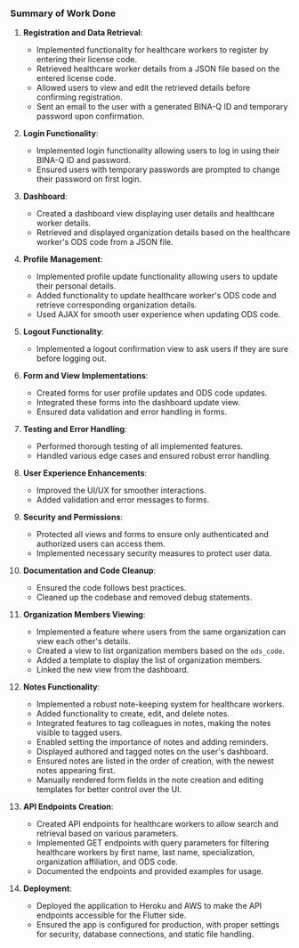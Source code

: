 ### Summary of Work Done

1. **Registration and Data Retrieval**:
   - Implemented functionality for healthcare workers to register by entering their license code.
   - Retrieved healthcare worker details from a JSON file based on the entered license code.
   - Allowed users to view and edit the retrieved details before confirming registration.
   - Sent an email to the user with a generated BINA-Q ID and temporary password upon confirmation.

2. **Login Functionality**:
   - Implemented login functionality allowing users to log in using their BINA-Q ID and password.
   - Ensured users with temporary passwords are prompted to change their password on first login.

3. **Dashboard**:
   - Created a dashboard view displaying user details and healthcare worker details.
   - Retrieved and displayed organization details based on the healthcare worker's ODS code from a JSON file.

4. **Profile Management**:
   - Implemented profile update functionality allowing users to update their personal details.
   - Added functionality to update healthcare worker's ODS code and retrieve corresponding organization details.
   - Used AJAX for smooth user experience when updating ODS code.

5. **Logout Functionality**:
   - Implemented a logout confirmation view to ask users if they are sure before logging out.

6. **Form and View Implementations**:
   - Created forms for user profile updates and ODS code updates.
   - Integrated these forms into the dashboard update view.
   - Ensured data validation and error handling in forms.

7. **Testing and Error Handling**:
   - Performed thorough testing of all implemented features.
   - Handled various edge cases and ensured robust error handling.

8. **User Experience Enhancements**:
   - Improved the UI/UX for smoother interactions.
   - Added validation and error messages to forms.

9. **Security and Permissions**:
   - Protected all views and forms to ensure only authenticated and authorized users can access them.
   - Implemented necessary security measures to protect user data.

10. **Documentation and Code Cleanup**:
    - Ensured the code follows best practices.
    - Cleaned up the codebase and removed debug statements.

11. **Organization Members Viewing**:
    - Implemented a feature where users from the same organization can view each other's details.
    - Created a view to list organization members based on the `ods_code`.
    - Added a template to display the list of organization members.
    - Linked the new view from the dashboard.

12. **Notes Functionality**:
    - Implemented a robust note-keeping system for healthcare workers.
    - Added functionality to create, edit, and delete notes.
    - Integrated features to tag colleagues in notes, making the notes visible to tagged users.
    - Enabled setting the importance of notes and adding reminders.
    - Displayed authored and tagged notes on the user's dashboard.
    - Ensured notes are listed in the order of creation, with the newest notes appearing first.
    - Manually rendered form fields in the note creation and editing templates for better control over the UI.

13. **API Endpoints Creation**:
    - Created API endpoints for healthcare workers to allow search and retrieval based on various parameters.
    - Implemented GET endpoints with query parameters for filtering healthcare workers by first name, last name, specialization, organization affiliation, and ODS code.
    - Documented the endpoints and provided examples for usage.

14. **Deployment**:
    - Deployed the application to Heroku and AWS to make the API endpoints accessible for the Flutter side.
    - Ensured the app is configured for production, with proper settings for security, database connections, and static file handling.
